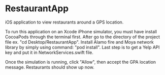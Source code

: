 # RestaurantApp
iOS application to view restaurants around a GPS location.

To run this application on an Xcode iPhone simulator, you must have install CocoaPods through the terminal first. After go to the directory of the project file ex. "cd Desktop/RestaurantApp". Install Alamo fire and Moya network library by simply using command: "pod install". Last step is to get a Yelp API key and put it in NetworkServices.swift file. 

Once the simulation is running, click "Allow", then accept the GPA location message. Restaurants should show up now. 
